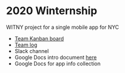 # 2020 Winternship
WITNY project for a single mobile app for NYC

* [Team Kanban board](https://github.com/cornelltech/witny-2020-onemobile/projects/1)
* [Team log](team-log.md)
* Slack channel
* Google Docs intro document [here](https://docs.google.com/document/d/1IU1f1FyEPHpx1libnOevYbey2i-wpGEGURb9dydPq0k/edit?folder=0AJG_RvPyn9PjUk9PVA#)
* Google Docs for app info collection
